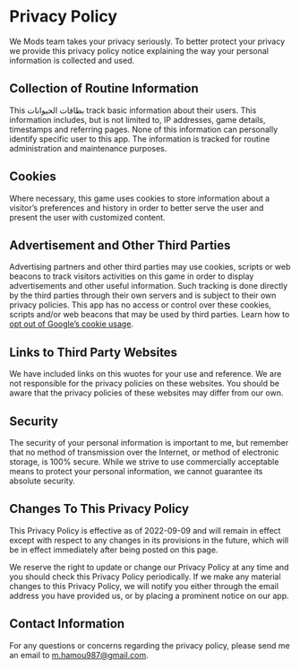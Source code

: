 # Privacy Policy

We Mods team takes your privacy seriously. To better protect your privacy we  provide this privacy policy notice explaining the way your personal information is collected and used.


## Collection of Routine Information

This 
بطاقات الحيوانات track basic information about their users. This information includes, but is not limited to, IP addresses, game details, timestamps and referring pages. None of this information can personally identify specific user to this app. The information is tracked for routine administration and maintenance purposes.


## Cookies

Where necessary, this game uses cookies to store information about a visitor’s preferences and history in order to better serve the user and present the user with customized content.


## Advertisement and Other Third Parties

Advertising partners and other third parties may use cookies, scripts or web beacons to track visitors activities on this game in order to display advertisements and other useful information. Such tracking is done directly by the third parties through their own servers and is subject to their own privacy policies. This app has no access or control over these cookies, scripts and/or web beacons that may be used by third parties. Learn how to [opt out of Google’s cookie usage](http://www.google.com/privacy_ads.html).


## Links to Third Party Websites

We have included links on this wuotes for your use and reference. We are not responsible for the privacy policies on these websites. You should be aware that the privacy policies of these websites may differ from our own.


## Security

The security of your personal information is important to me, but remember that no method of transmission over the Internet, or method of electronic storage, is 100% secure. While we strive to use commercially acceptable means to protect your personal information, we cannot guarantee its absolute security.


## Changes To This Privacy Policy

This Privacy Policy is effective as of 2022-09-09 and will remain in effect except with respect to any changes in its provisions in the future, which will be in effect immediately after being posted on this page.

We reserve the right to update or change our Privacy Policy at any time and you should check this Privacy Policy periodically. If we make any material changes to this Privacy Policy, we will notify you either through the email address you have provided us, or by placing a prominent notice on our app.


## Contact Information

For any questions or concerns regarding the privacy policy, please send me an email to m.hamou987@gmail.com.
